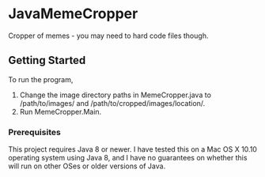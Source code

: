 # JavaMemeCropper
Cropper of memes - you may need to hard code files though.

## Getting Started
To run the program,
1. Change the image directory paths in MemeCropper.java to /path/to/images/ and /path/to/cropped/images/location/.
2. Run MemeCropper.Main.

### Prerequisites
This project requires Java 8 or newer. I have tested this on a Mac OS X 10.10 operating system using Java 8, and I have no guarantees on whether this will run on other OSes or older versions of Java.

